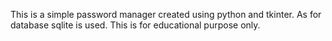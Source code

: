 This is a simple password manager created using python and tkinter. As for database sqlite is used. This is for educational purpose only.
